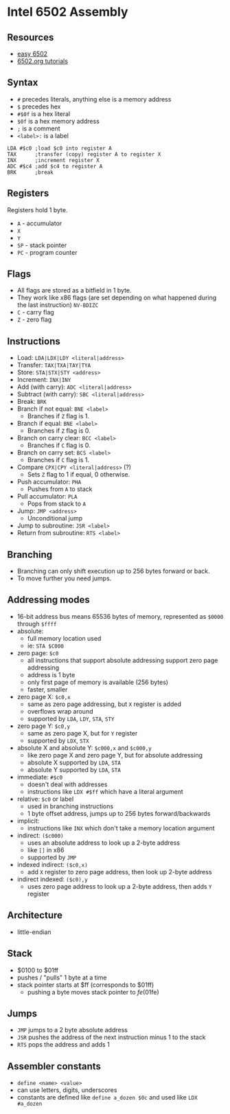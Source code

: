 # Intel 6502 Assembly

## Resources
- [easy 6502](http://skilldrick.github.io/easy6502/)
- [6502.org tutorials](http://www.6502.org/tutorials/)

## Syntax
- `#` precedes literals, anything else is a memory address
- `$` precedes hex
- `#$0f` is a hex literal
- `$0f` is a hex memory address
- `;` is a comment
- `<label>:` is a label
```6502
LDA #$c0 ;load $c0 into register A
TAX      ;transfer (copy) register A to register X
INX      ;increment register X
ADC #$c4 ;add $c4 to register A
BRK      ;break
```

## Registers
Registers hold 1 byte.
- `A` - accumulator
- `X`
- `Y`
- `SP` - stack pointer
- `PC` - program counter

## Flags
- All flags are stored as a bitfield in 1 byte.
- They work like x86 flags (are set depending on what happened during the last instruction)
`NV-BDIZC`
- `C` - carry flag
- `Z` - zero flag

## Instructions
- Load: `LDA|LDX|LDY <literal|address>`
- Transfer: `TAX|TXA|TAY|TYA`
- Store: `STA|STX|STY <address>`
- Increment: `INX|INY`
- Add (with carry): `ADC <literal|address>`
- Subtract (with carry): `SBC <literal|address>`
- Break: `BRK`
- Branch if not equal: `BNE <label>`
    - Branches if `Z` flag is 1.
- Branch if equal: `BNE <label>`
    - Branches if `Z` flag is 0.
- Branch on carry clear: `BCC <label>`
    - Branches if `C` flag is 0.
- Branch on carry set: `BCS <label>`
    - Branches if `C` flag is 1.
- Compare `CPX|CPY <literal|address>` (?)
    - Sets `Z` flag to 1 if equal, 0 otherwise.
- Push accumulator: `PHA`
    - Pushes from `A` to stack
- Pull accumulator: `PLA`
    - Pops from stack to `A`
- Jump: `JMP <address>`
    - Unconditional jump
- Jump to subroutine: `JSR <label>`
- Return from subroutine: `RTS <label>`

## Branching
- Branching can only shift execution up to 256 bytes forward or back.
- To move further you need jumps.

## Addressing modes
- 16-bit address bus means 65536 bytes of memory, represented as `$0000` through `$ffff`
- absolute:
    - full memory location used
    - ie: `STA $C000`
- zero page: `$c0`
    - all instructions that support absolute addressing support zero page addressing
    - address is 1 byte
    - only first page of memory is available (256 bytes)
    - faster, smaller
- zero page X: `$c0,x`
    - same as zero page addressing, but `X` register is added
    - overflows wrap around
    - supported by `LDA`, `LDY`, `STA`, `STY`
- zero page Y: `$c0,y`
    - same as zero page X, but for `Y` register
    - supported by `LDX`, `STX`
- absolute X and absolute Y: `$c000,x` and `$c000,y`
    - like zero page X and zero page Y, but for absolute addressing
    - absolute X supported by `LDA`, `STA`
    - absolute Y supported by `LDA`, `STA`
- immediate: `#$c0`
    - doesn't deal with addresses
    - instructions like `LDX #$ff` which have a literal argument
- relative: `$c0` or label
    - used in branching instructions
    - 1 byte offset address, jumps up to 256 bytes forward/backwards
- implicit:
    - instructions like `INX` which don't take a memory location argument
- indirect: `($c000)`
    - uses an absolute address to look up a 2-byte address
    - like `[]` in x86
    - supported by `JMP`
- indexed indirect: `($c0,x)`
    - add `X` register to zero page address, then look up 2-byte address
- indirect indexed: `($c0),y`
    - uses zero page address to look up a 2-byte address, then adds `Y` register

## Architecture
- little-endian

## Stack
- $0100 to $01ff
- pushes / "pulls" 1 byte at a time
- stack pointer starts at $ff (corresponds to $01ff)
  - pushing a byte moves stack pointer to $fe ($01fe)

## Jumps
- `JMP` jumps to a 2 byte absolute address
- `JSR` pushes the address of the next instruction minus 1 to the stack
- `RTS` pops the address and adds 1

## Assembler constants
- `define <name> <value>`
- can use letters, digits, underscores
- constants are defined like `define a_dozen $0c` and used like `LDX #a_dozen`


